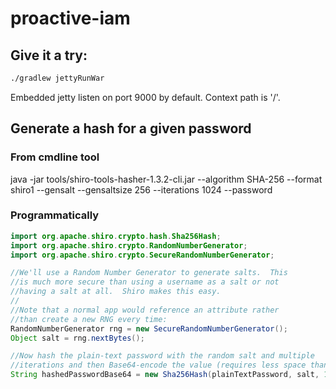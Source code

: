# proactive-iam

## Give it a try:

```bash
./gradlew jettyRunWar
```

Embedded jetty listen on port 9000 by default. Context path is '/'.

## Generate a hash for a given password

### From cmdline tool

java -jar tools/shiro-tools-hasher-1.3.2-cli.jar --algorithm SHA-256 --format shiro1 --gensalt --gensaltsize 256 --iterations 1024 --password

### Programmatically

```java
import org.apache.shiro.crypto.hash.Sha256Hash;
import org.apache.shiro.crypto.RandomNumberGenerator;
import org.apache.shiro.crypto.SecureRandomNumberGenerator;

//We'll use a Random Number Generator to generate salts.  This 
//is much more secure than using a username as a salt or not 
//having a salt at all.  Shiro makes this easy. 
//
//Note that a normal app would reference an attribute rather 
//than create a new RNG every time: 
RandomNumberGenerator rng = new SecureRandomNumberGenerator();
Object salt = rng.nextBytes();

//Now hash the plain-text password with the random salt and multiple 
//iterations and then Base64-encode the value (requires less space than Hex): 
String hashedPasswordBase64 = new Sha256Hash(plainTextPassword, salt, 1024).toBase64();
```

